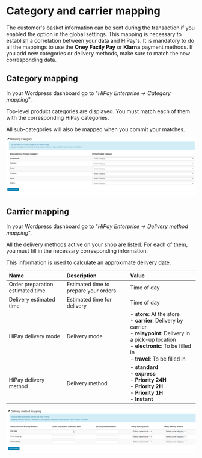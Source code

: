 # Category and carrier mapping

The customer's basket information can be sent during the transaction if you enabled the option in the global settings.
This mapping is necessary to establish a correlation between your data and HiPay's.
It is mandatory to do all the mappings to use the **Oney Facily Pay** or **Klarna** payment methods.
If you add new categories or delivery methods, make sure to match the new corresponding data.

## Category mapping

In your Wordpress dashboard go to "_HiPay Enterprise -> Category mapping_".

Top-level product categories are displayed. You must match each of them with the corresponding HiPay categories.

All sub-categories will also be mapped when you commit your matches.

![legend](images/category-mapping.png)

## Carrier mapping

In your Wordpress dashboard go to "_HiPay Enterprise -> Delivery method mapping_".

All the delivery methods active on your shop are listed. For each of them, you must fill in the necessary corresponding information.

This information is used to calculate an approximate delivery date.

| Name               | Description | Value |
|:------------|:------------|:-----|
| Order preparation estimated time     |  Estimated time to prepare your orders|Time of day|
| Delivery estimated time              | Estimated time for delivery |Time of day
| HiPay delivery mode              | Delivery mode |- **store**: At the store <br /> - **carrier**: Delivery by carrier <br /> - **relaypoint**: Delivery in a pick-up location <br /> - **electronic**: To be filled in <br /> - **travel**: To be filled in
| HiPay delivery method              |  Delivery method |- **standard** <br /> - **express** <br /> - **Priority 24H** <br /> - **Priority 2H** <br /> - **Priority 1H** <br /> - **Instant**

![legend](images/carrier-mapping.png)

